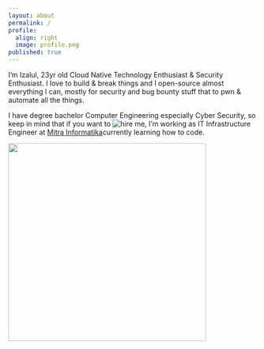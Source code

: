 ```yaml
---
layout: about
permalink: /
profile:
  align: right
  image: profile.png
published: true
---
```

I’m Izalul, 23yr old Cloud Native Technology Enthusiast & Security Enthusiast. I love to build & break things and I open-source almost everything I can, mostly for security and bug bounty stuff that to pwn & automate all the things.

I have degree bachelor Computer Engineering especially Cyber Security, so keep in mind that if you want to ![hire me](https://www.linkedin.com/in/izalul/), I’m working as IT Infrastructure Engineer at [Mitra Informatika](https://mit.id/)currently learning how to code.

<div>
  <img width="400px" src="https://github-readme-stats.vercel.app/api/?username=northboys&show_icons=true&title_color=fff&icon_color=79ff97&text_color=9f9f9f&bg_color=151515"/>
</div>


